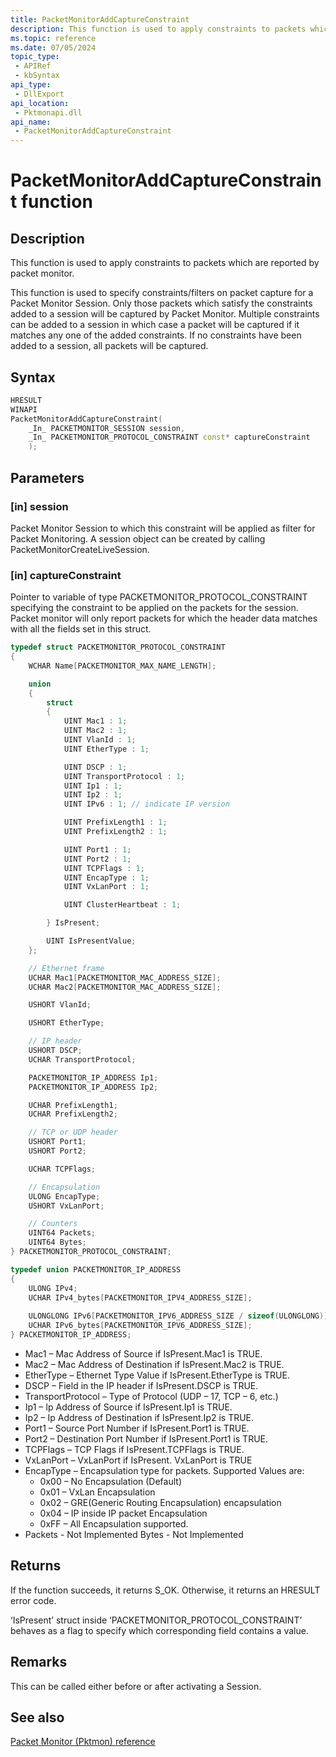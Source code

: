 ```yaml
---
title: PacketMonitorAddCaptureConstraint
description: This function is used to apply constraints to packets which are reported by packet monitor.
ms.topic: reference
ms.date: 07/05/2024
topic_type:
 - APIRef
 - kbSyntax
api_type:
 - DllExport
api_location:
 - Pktmonapi.dll
api_name:
 - PacketMonitorAddCaptureConstraint
---
```


# PacketMonitorAddCaptureConstraint function

## Description

This function is used to apply constraints to packets which are reported by packet monitor.

This function is used to specify constraints/filters on packet capture for a Packet Monitor Session. Only those packets which satisfy the constraints added to a session will be captured by Packet Monitor. Multiple constraints can be added to a session in which case a packet will be captured if it matches any one of the added constraints. If no constraints have been added to a session, all packets will be captured.

## Syntax

```cpp
HRESULT
WINAPI
PacketMonitorAddCaptureConstraint(
    _In_ PACKETMONITOR_SESSION session,
    _In_ PACKETMONITOR_PROTOCOL_CONSTRAINT const* captureConstraint
    );
```

## Parameters

### [in] session

Packet Monitor Session to which this constraint will be applied as filter for Packet Monitoring. A session object can be created by calling PacketMonitorCreateLiveSession. 

### [in] captureConstraint

Pointer to variable of type PACKETMONITOR_PROTOCOL_CONSTRAINT specifying the constraint to be applied on the packets for the session. Packet monitor will only report packets for which the header data matches with all the fields set in this struct.

```cpp
typedef struct PACKETMONITOR_PROTOCOL_CONSTRAINT
{
    WCHAR Name[PACKETMONITOR_MAX_NAME_LENGTH];

    union
    {
        struct
        {
            UINT Mac1 : 1;
            UINT Mac2 : 1;
            UINT VlanId : 1;
            UINT EtherType : 1;

            UINT DSCP : 1;
            UINT TransportProtocol : 1;
            UINT Ip1 : 1;
            UINT Ip2 : 1;
            UINT IPv6 : 1; // indicate IP version

            UINT PrefixLength1 : 1;
            UINT PrefixLength2 : 1;

            UINT Port1 : 1;
            UINT Port2 : 1;
            UINT TCPFlags : 1;
            UINT EncapType : 1;
            UINT VxLanPort : 1;

            UINT ClusterHeartbeat : 1;

        } IsPresent;

        UINT IsPresentValue;
    };

    // Ethernet frame
    UCHAR Mac1[PACKETMONITOR_MAC_ADDRESS_SIZE];
    UCHAR Mac2[PACKETMONITOR_MAC_ADDRESS_SIZE];

    USHORT VlanId;

    USHORT EtherType; 

    // IP header
    USHORT DSCP;
    UCHAR TransportProtocol;

    PACKETMONITOR_IP_ADDRESS Ip1;
    PACKETMONITOR_IP_ADDRESS Ip2;

    UCHAR PrefixLength1;
    UCHAR PrefixLength2;

    // TCP or UDP header
    USHORT Port1;
    USHORT Port2;

    UCHAR TCPFlags;

    // Encapsulation
    ULONG EncapType;
    USHORT VxLanPort;

    // Counters
    UINT64 Packets;
    UINT64 Bytes;
} PACKETMONITOR_PROTOCOL_CONSTRAINT;

typedef union PACKETMONITOR_IP_ADDRESS
{
    ULONG IPv4;
    UCHAR IPv4_bytes[PACKETMONITOR_IPV4_ADDRESS_SIZE];
 
    ULONGLONG IPv6[PACKETMONITOR_IPV6_ADDRESS_SIZE / sizeof(ULONGLONG)];
    UCHAR IPv6_bytes[PACKETMONITOR_IPV6_ADDRESS_SIZE];
} PACKETMONITOR_IP_ADDRESS;
```

* Mac1 – Mac Address of Source if IsPresent.Mac1 is TRUE. 
* Mac2 – Mac Address of Destination if IsPresent.Mac2 is TRUE.
* EtherType – Ethernet Type Value if IsPresent.EtherType is TRUE.
* DSCP – Field in the IP header if IsPresent.DSCP is TRUE. 
* TransportProtocol – Type of Protocol (UDP – 17, TCP – 6, etc.)
* Ip1 – Ip Address of Source if IsPresent.Ip1 is TRUE.
* Ip2 – Ip Address of Destination if IsPresent.Ip2 is TRUE. 
* Port1 – Source Port Number if IsPresent.Port1 is TRUE.
* Port2 – Destination Port Number if IsPresent.Port1 is TRUE.
* TCPFlags – TCP Flags if IsPresent.TCPFlags is TRUE.
* VxLanPort – VxLanPort if IsPresent. VxLanPort is TRUE
* EncapType – Encapsulation type for packets. Supported Values are:
  * 0x00 – No Encapsulation (Default)
  * 0x01 – VxLan Encapsulation
  * 0x02 – GRE(Generic Routing Encapsulation) encapsulation
  * 0x04 – IP inside IP packet Encapsulation
  * 0xFF – All Encapsulation supported. 
* Packets - Not Implemented
Bytes - Not Implemented

## Returns

If the function succeeds, it returns S_OK. Otherwise, it returns an HRESULT error code.

‘IsPresent’ struct inside ‘PACKETMONITOR_PROTOCOL_CONSTRAINT’ behaves as a flag to specify which corresponding field contains a value.

## Remarks

This can be called either before or after activating a Session.

## See also

[Packet Monitor (Pktmon) reference](../pktmon-reference.md)
